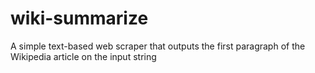 # wiki-summarize
A simple text-based web scraper that outputs the first paragraph of the Wikipedia article on the input string
